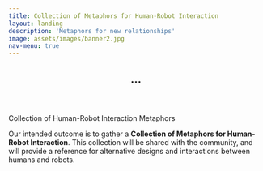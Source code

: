 ```yaml
---
title: Collection of Metaphors for Human-Robot Interaction
layout: landing
description: 'Metaphors for new relationships'
image: assets/images/banner2.jpg
nav-menu: true
---
```


<!-- Main -->
<div id="main">

<!-- One -->
<section id="one">
	<div class="inner">
		<header class="major">
			<h2>...</h2>
		</header>
		<p>Collection of Human-Robot Interaction Metaphors</p>
	</div>
</section>
Our intended outcome is to gather a <b>Collection of Metaphors for Human-Robot Interaction</b>. This collection will be shared with the community, and will provide a reference for alternative designs and interactions between humans and robots.

